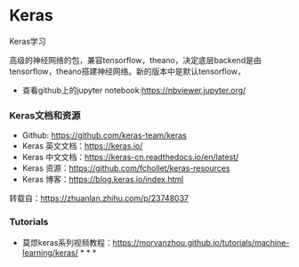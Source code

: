 # Keras
Keras学习

高级的神经网络的包，兼容tensorflow，theano，决定底层backend是由tensorflow，theano搭建神经网络。新的版本中是默认tensorflow，

* 查看github上的jupyter notebook:https://nbviewer.jupyter.org/

### Keras文档和资源

* Github: https://github.com/keras-team/keras
* Keras 英文文档：https://keras.io/
* Keras 中文文档：https://keras-cn.readthedocs.io/en/latest/
* Keras 资源：https://github.com/fchollet/keras-resources
* Keras 博客：https://blog.keras.io/index.html

转载自：https://zhuanlan.zhihu.com/p/23748037


### Tutorials

* 莫烦keras系列视频教程：https://morvanzhou.github.io/tutorials/machine-learning/keras/
    * 
    * 
    * 














